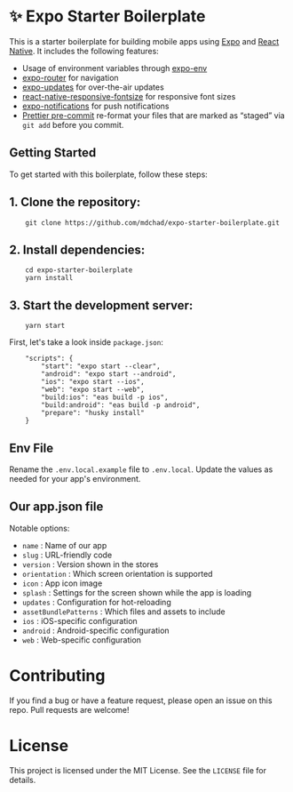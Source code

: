 # ✨ Expo Starter Boilerplate

This is a starter boilerplate for building mobile apps using [Expo](https://expo.io/) and [React Native](https://reactnative.dev/). It includes the following features:

- Usage of environment variables through [expo-env](https://docs.expo.io/guides/environment-variables/)
- [expo-router](https://expo.github.io/router/docs) for navigation
- [expo-updates](https://docs.expo.dev/versions/latest/sdk/updates/) for over-the-air updates
- [react-native-responsive-fontsize](https://github.com/heyman333/react-native-responsive-fontSize) for responsive font sizes
- [expo-notifications](https://docs.expo.io/versions/latest/sdk/notifications/) for push notifications
- [Prettier pre-commit](https://prettier.io/docs/en/precommit.html) re-format your files that are marked as “staged” via `git add` before you commit.

## Getting Started

To get started with this boilerplate, follow these steps:

## 1. Clone the repository:

```
    git clone https://github.com/mdchad/expo-starter-boilerplate.git
```

## 2. Install dependencies:

```
    cd expo-starter-boilerplate
    yarn install
```

## 3. Start the development server:

```
    yarn start
```

First, let's take a look inside `package.json`:

```
    "scripts": {
        "start": "expo start --clear",
        "android": "expo start --android",
        "ios": "expo start --ios",
        "web": "expo start --web",
        "build:ios": "eas build -p ios",
        "build:android": "eas build -p android",
        "prepare": "husky install"
    }
```

## Env File

Rename the `.env.local.example` file to `.env.local`.
Update the values as needed for your app's environment.

## Our app.json file

Notable options:

- `name` : Name of our app
- `slug` : URL-friendly code
- `version` : Version shown in the stores
- `orientation` : Which screen orientation is supported
- `icon` : App icon image
- `splash` : Settings for the screen shown while the app is loading
- `updates` : Configuration for hot-reloading
- `assetBundlePatterns` : Which files and assets to include
- `ios` : iOS-specific configuration
- `android` : Android-specific configuration
- `web` : Web-specific configuration

# Contributing

If you find a bug or have a feature request, please open an issue on this repo. Pull requests are welcome!

# License

This project is licensed under the MIT License. See the `LICENSE` file for details.
